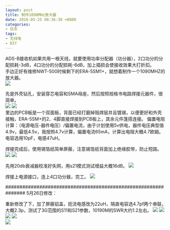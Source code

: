 ```yaml
---
layout: post
title: 制作1090MHz放大器
date: 2016-05-25 08:36:36 +0800
categories:
- 日志
tags:
- 无线电
- DIY
---
```


ADS-B接收机如果共用一根天线，就要使用功率分配器（功分器），2口功分的分配损耗-3dB，4口功分的分配损耗-6dB，加上插损会使接收效果大打折扣。    
手边正好有维修NWT-500时候剩下的ERA-5SM1+，就想着制作一个1090MHZ的放大器。        
![](http://i1328.photobucket.com/albums/w532/xwlogic/1_zpslcomfgcq.jpg)

先是外壳钻孔，安装穿芯电容和SMA母座，然后按照规格书电路焊接元器件，很简单。    
![](http://i1328.photobucket.com/albums/w532/xwlogic/2_zpsqcgompjj.jpg)
![](http://i1328.photobucket.com/albums/w532/xwlogic/IMG_4567_zpsvxpq9vwv.jpg)    
里边的PCB板是一个双面板，背面已经打磨掉阻焊层并且镀锡，以便更好和外壳接触，ERA-5SM+的2、4脚直接焊接到PCB板上，其余元件篷搭连接。
偏置电阻计算：（电源电压-器件电压）/偏置电流，由于计划使用5v供电，器件电压典型值4.9v，最低4.5v，我按照4.7v计算，偏置电流65mA，计算出电阻大概4.7欧姆。电容选用10pF，电感47uH。

焊接完成后，使用锡箔纸简单屏蔽，注意锡箔纸背面加上绝缘胶带，防止短路。
![](http://i1328.photobucket.com/albums/w532/xwlogic/IMG_4571_zpsvjbqokya.jpg) 
![](http://i1328.photobucket.com/albums/w532/xwlogic/IMG_4570_zpsk674xkld.jpg)     

先用20db衰减器校准好失网，用s21模式测试增益大概16dB。
![](http://i1328.photobucket.com/albums/w532/xwlogic/S21_16_05_25%2013_00_03_zps6u4e17au.png)     

焊接上电源接口，连上4口功分器，完工。
![](http://i1328.photobucket.com/albums/w532/xwlogic/IMG_4572_zpsrilytsw6.jpg)     

###############################################################
5月26日修改：

重新修改了下，加了屏蔽铝盖，扼流电感改为22uH，隔直电容选4.7pf两个串联，大概2.3p，测试了3G范围的S11和S21参数，10190M的SWR大约1.2左右。
![](http://i1328.photobucket.com/albums/w532/xwlogic/IMG_4573_zpsugvr7vnd.jpg) 
![](http://i1328.photobucket.com/albums/w532/xwlogic/IMG_4574_zpsayog3erk.jpg)     
![](http://i1328.photobucket.com/albums/w532/xwlogic/S21_16_05_26%2012_43_22_zpsyhz0qxtq.png) 
![](http://i1328.photobucket.com/albums/w532/xwlogic/S11_Loss_16_05_26%2012_37_19_zpskqzeghnu.png)     
![](http://i1328.photobucket.com/albums/w532/xwlogic/S11_VSWR_16_05_26%2012_37_09_zpslaawky4j.png)     

